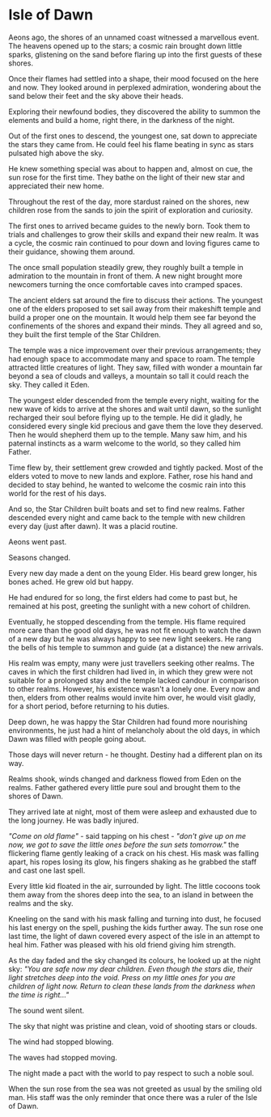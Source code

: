 # Isle of Dawn

Aeons ago, the shores of an unnamed coast witnessed a marvellous event. The heavens opened up to the stars; a cosmic rain brought down little sparks, glistening on the sand before flaring up into the first guests of these shores.

Once their flames had settled into a shape, their mood focused on the here and now. They looked around in perplexed admiration, wondering about the sand below their feet and the sky above their heads.

Exploring their newfound bodies, they discovered the ability to summon the elements and build a home, right there, in the darkness of the night.

Out of the first ones to descend, the youngest one, sat down to appreciate the stars they came from. He could feel his flame beating in sync as stars pulsated high above the sky.

He knew something special was about to happen and, almost on cue, the sun rose for the first time. They bathe on the light of their new star and appreciated their new home.

Throughout the rest of the day, more stardust rained on the shores, new children rose from the sands to join the spirit of exploration and curiosity.

The first ones to arrived became guides to the newly born. Took them to trials and challenges to grow their skills and expand their new realm. It was a cycle, the cosmic rain continued to pour down and loving figures came to their guidance, showing them around.

The once small population steadily grew, they roughly built a temple in admiration to the mountain in front of them. A new night brought more newcomers turning the once comfortable caves into cramped spaces.

The ancient elders sat around the fire to discuss their actions. The youngest one of the elders proposed to set sail away from their makeshift temple and build a proper one on the mountain. It would help them see far beyond the confinements of the shores and expand their minds. They all agreed and so, they built the first temple of the Star Children.

The temple was a nice improvement over their previous arrangements; they had enough space to accommodate many and space to roam. The temple attracted little creatures of light. They saw, filled with wonder a mountain far beyond a sea of clouds and valleys, a mountain so tall it could reach the sky. They called it Eden.

The youngest elder descended from the temple every night, waiting for the new wave of kids to arrive at the shores and wait until dawn, so the sunlight recharged their soul before flying up to the temple. He did it gladly, he considered every single kid precious and gave them the love they deserved. Then he would shepherd them up to the temple. Many saw him, and his paternal instincts as a warm welcome to the world, so they called him Father.

Time flew by, their settlement grew crowded and tightly packed. Most of the elders voted to move to new lands and explore. Father, rose his hand and decided to stay behind, he wanted to welcome the cosmic rain into this world for the rest of his days.

And so, the Star Children built boats and set to find new realms. Father descended every night and came back to the temple with new children every day (just after dawn). It was a placid routine.

Aeons went past.

Seasons changed.

Every new day made a dent on the young Elder. His beard grew longer, his bones ached. He grew old but happy.

He had endured for so long, the first elders had come to past but, he remained at his post, greeting the sunlight with a new cohort of children.

Eventually, he stopped descending from the temple. His flame required more care than the good old days, he was not fit enough to watch the dawn of a new day but he was always happy to see new light seekers. He rang the bells of his temple to summon and guide (at a distance) the new arrivals.

His realm was empty, many were just travellers seeking other realms. The caves in which the first children had lived in, in which they grew were not suitable for a prolonged stay and the temple lacked candour in comparison to other realms. However, his existence wasn't a lonely one. Every now and then, elders from other realms would invite him over, he would visit gladly, for a short period, before returning to his duties.

Deep down, he was happy the Star Children had found more nourishing environments, he just had a hint of melancholy about the old days, in which Dawn was filled with people going about.

Those days will never return - he thought. Destiny had a different plan on its way.

Realms shook, winds changed and darkness flowed from Eden on the realms. Father gathered every little pure soul and brought them to the shores of Dawn.

They arrived late at night, most of them were asleep and exhausted due to the long journey. He was badly injured.

*"Come on old flame"* - said tapping on his chest - *"don't give up on me now, we got to save the little ones before the sun sets tomorrow."* the flickering flame gently leaking of a crack on his chest. His mask was falling apart, his ropes losing its glow, his fingers shaking as he grabbed the staff and cast one last spell.

Every little kid floated in the air, surrounded by light. The little cocoons took them away from the shores deep into the sea, to an island in between the realms and the sky.

Kneeling on the sand with his mask falling and turning into dust, he focused his last energy on the spell, pushing the kids further away. The sun rose one last time, the light of dawn covered every aspect of the isle in an attempt to heal him. Father was pleased with his old friend giving him strength.

As the day faded and the sky changed its colours, he looked up at the night sky: *"You are safe now my dear children. Even though the stars die, their light stretches deep into the void. Press on my little ones for you are children of light now. Return to clean these lands from the darkness when the time is right..."*

The sound went silent.

The sky that night was pristine and clean, void of shooting stars or clouds.

The wind had stopped blowing.

The waves had stopped moving.

The night made a pact with the world to pay respect to such a noble soul.

When the sun rose from the sea was not greeted as usual by the smiling old man. His staff was the only reminder that once there was a ruler of the Isle of Dawn.